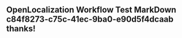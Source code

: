 <properties
ms.topic="hero-topic"
ms.test1="hero-topic"
ms.test2="test"/>

## OpenLocalization Workflow Test MarkDown c84f8273-c75c-41ec-9ba0-e90d5f4dcaab thanks!

